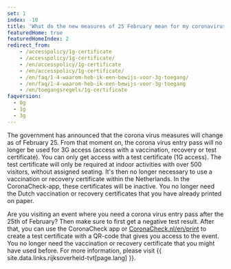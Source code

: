 ```yaml
---
set: 1
index: -10
title: 'What do the new measures of 25 February mean for my coronavirus entry pass?'
featuredHome: true
featuredHomeIndex: 2
redirect_from: 
    - /accesspolicy/1g-certificate
    - /accesspolicy/1g-certificate/
    - /en/accesspolicy/1g-certificate
    - /en/accesspolicy/1g-certificate/
    - /en/faq/1-4-waarom-heb-ik-een-bewijs-voor-3g-toegang/
    - /en/faq/1-4-waarom-heb-ik-een-bewijs-voor-3g-toegang
    - /en/toegangsregels/1g-certificate
faqversion:
  - 0g
  - 1g
  - 3g
---
```

The government has announced that the corona virus measures will change as of February 25. From that moment on, the corona virus entry pass will no longer be used for 3G access (access with a vaccination, recovery or test certificate). You can only get access with a test certificate (1G access). The test certificate will only be required at indoor activities with over 500 visitors, without assigned seating. It's then no longer necessary to use a vaccination or recovery certificate within the Netherlands. In the CoronaCheck-app, these certificates will be inactive. You no longer need the Dutch vaccination or recovery certificates that you have already printed on paper.

Are you visiting an event where you need a corona virus entry pass after the 25th of February? Then make sure to first get a negative test result. After that, you can use the CoronaCheck app or [CoronaCheck.nl/en/print](http://coronacheck.nl/en/print) to create a test certificate with a QR-code that gives you access to the event. You no longer need the vaccination or recovery certificate that you might have used before. For more information, please visit {{ site.data.links.rijksoverheid-tvt[page.lang] }}.
